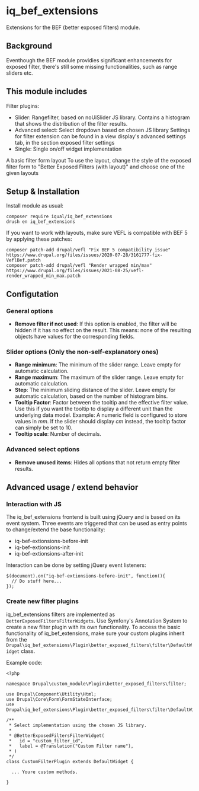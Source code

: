# iq_bef_extensions

Extensions for the BEF (better exposed filters) module.

## Background
Eventhough the BEF module providies significant enhancements for exposed filter, there's still some missing functionalities, such as range sliders etc.

## This module includes
Filter plugins:
- Slider: Rangefilter, based on noUiSlider JS library. Contains a histogram that shows the distribution of the filter results.
- Advanced select: Select dropdown based on chosen JS library
Settings for filter extension can be found in a view display's advanced settings tab, in the section exposed filter settings
- Single: Single on/off widget implementation

A basic filter form layout
To use the layout, change the style of the exposed filter form to "Better Exposed Filters (with layout)" and choose one of the given layouts

## Setup & Installation

Install module as usual:

    composer require iqual/iq_bef_extensions
    drush en iq_bef_extensions


If you want to work with layouts, make sure VEFL is compatible with BEF 5 by applying these patches:

    composer patch-add drupal/vefl "Fix BEF 5 compatibility issue" https://www.drupal.org/files/issues/2020-07-28/3161777-fix-VeflBef.patch
    composer patch-add drupal/vefl "Render wrapped min/max" https://www.drupal.org/files/issues/2021-08-25/vefl-render_wrapped_min_max.patch

## Configutation

### General options
- **Remove filter if not used**: If this option is enabled, the filter will be hidden if it has no effect on the result. This means: none of the resulting objects have values for the corresponding fields.

### Slider options (Only the non-self-explanatory ones)
- **Range minimum**: The minimum of the slider range. Leave empty for automatic calculation.
- **Range maximum**: The maximum of the slider range. Leave empty for automatic calculation.
- **Step**: The minimum sliding distance of the slider. Leave empty for automatic calculation, based on the number of histogram bins.
- **Tooltip Factor**: Factor between the tooltip and the effective filter value. Use this if you want the tooltip to display a different unit than the underlying data model. Example: A numeric field is configured to store values in *mm*. If the slider should display *cm* instead, the tooltip factor can simply be set to 10.
- **Tooltip scale**: Number of decimals.

### Advanced select options
- **Remove unused items**: Hides all options that not return empty filter results.

## Advanced usage / extend behavior

### Interaction with JS

The iq_bef_extensions frontend is built using jQuery and is based on its event system. Three events are triggered that can be used as entry points to change/extend the base functionality:

- iq-bef-extionsions-before-init
- iq-bef-extionsions-init
- iq-bef-extionsions-after-init

Interaction can be done by setting jQuery event listeners:

    $(document).on("iq-bef-extionsions-before-init", function(){
      // Do stuff here...
    });

### Create new filter plugins

iq_bef_extensions filters are implemented as `BetterExposedFiltersFilterWidgets`. Use Symfony's Annotation System to create a new filter plugin with its own functionality. To access the basic functionality of iq_bef_extensions, make sure your custom plugins inherit from the `Drupal\iq_bef_extensions\Plugin\better_exposed_filters\filter\DefaultWidget` class.


Example code:

    <?php

    namespace Drupal\custom_module\Plugin\better_exposed_filters\filter;

    use Drupal\Component\Utility\Html;
    use Drupal\Core\Form\FormStateInterface;
    use Drupal\iq_bef_extensions\Plugin\better_exposed_filters\filter\DefaultWidget;

    /**
     * Select implementation using the chosen JS library.
     *
     * @BetterExposedFiltersFilterWidget(
     *   id = "custom_filter_id",
     *   label = @Translation("Custom Filter name"),
     * )
     */
    class CustomFilterPlugin extends DefaultWidget {

      ... Youre custom methods.

    }
